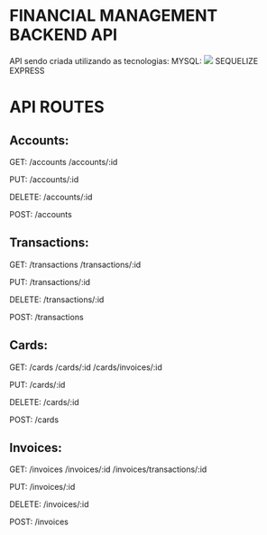 # FINANCIAL MANAGEMENT BACKEND API

  API sendo criada utilizando as tecnologias:
    MYSQL: <img src="https://www.google.com/url?sa=i&url=https%3A%2F%2Fwww.pngwing.com%2Fen%2Fsearch%3Fq%3Dmysql%2BLogo&psig=AOvVaw1JyGvn4WSSUSGzI4e09coG&ust=1729255921403000&source=images&cd=vfe&opi=89978449&ved=0CBQQjRxqFwoTCMDR8Y66lYkDFQAAAAAdAAAAABAS">
    SEQUELIZE
    EXPRESS

# API ROUTES

## Accounts:
  GET: /accounts
      /accounts/:id

  PUT: /accounts/:id

  DELETE: /accounts/:id

  POST: /accounts

## Transactions:
  GET: /transactions
       /transactions/:id

PUT: /transactions/:id

DELETE: /transactions/:id

POST: /transactions

## Cards:
  GET: /cards
       /cards/:id
       /cards/invoices/:id

PUT: /cards/:id

DELETE: /cards/:id

POST: /cards

## Invoices:
  GET: /invoices
       /invoices/:id
       /invoices/transactions/:id

PUT: /invoices/:id

DELETE: /invoices/:id

POST: /invoices
